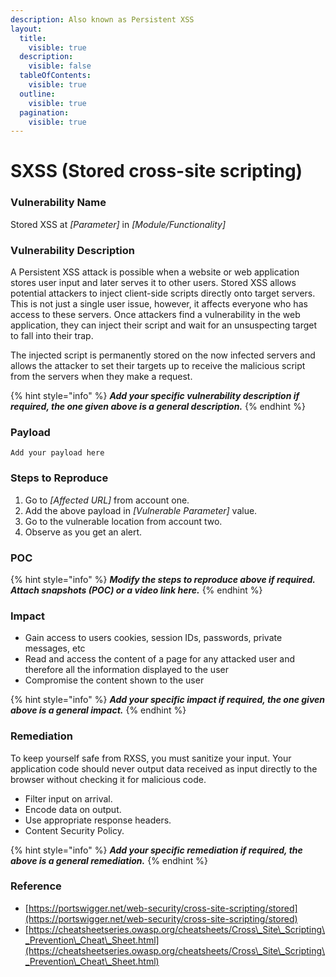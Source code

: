 ```yaml
---
description: Also known as Persistent XSS
layout:
  title:
    visible: true
  description:
    visible: false
  tableOfContents:
    visible: true
  outline:
    visible: true
  pagination:
    visible: true
---
```


# SXSS (Stored cross-site scripting)

### **Vulnerability Name**

Stored XSS at _\[Parameter]_ in _\[Module/Functionality]_

### **Vulnerability Description**

A Persistent XSS attack is possible when a website or web application stores user input and later serves it to other users. Stored XSS allows potential attackers to inject client-side scripts directly onto target servers. This is not just a single user issue, however, it affects everyone who has access to these servers. Once attackers find a vulnerability in the web application, they can inject their script and wait for an unsuspecting target to fall into their trap.

The injected script is permanently stored on the now infected servers and allows the attacker to set their targets up to receive the malicious script from the servers when they make a request.

{% hint style="info" %}
_**Add your specific vulnerability description if required, the one given above is a general description.**_
{% endhint %}

### **Payload**

```
Add your payload here
```

### Steps to Reproduce

1. Go to _\[Affected URL]_ from account one.
2. Add the above payload in _\[Vulnerable Parameter]_ value.
3. Go to the vulnerable location from account two.
4. Observe as you get an alert.

### **POC**

{% hint style="info" %}
_**Modify the steps to reproduce above if required. Attach snapshots (POC) or a video link here.**_
{% endhint %}

### **Impact**

* Gain access to users cookies, session IDs, passwords, private messages, etc
* Read and access the content of a page for any attacked user and therefore all the information displayed to the user
* Compromise the content shown to the user

{% hint style="info" %}
_**Add your specific impact if required, the one given above is a general impact.**_
{% endhint %}

### **Remediation**

To keep yourself safe from RXSS, you must sanitize your input. Your application code should never output data received as input directly to the browser without checking it for malicious code.

* Filter input on arrival.
* Encode data on output.
* Use appropriate response headers.
* Content Security Policy.

{% hint style="info" %}
_**Add your specific remediation if required, the above is a general remediation.**_
{% endhint %}

### Reference

* [https://portswigger.net/web-security/cross-site-scripting/stored](https://portswigger.net/web-security/cross-site-scripting/stored)
* [https://cheatsheetseries.owasp.org/cheatsheets/Cross\_Site\_Scripting\_Prevention\_Cheat\_Sheet.html](https://cheatsheetseries.owasp.org/cheatsheets/Cross\_Site\_Scripting\_Prevention\_Cheat\_Sheet.html)
